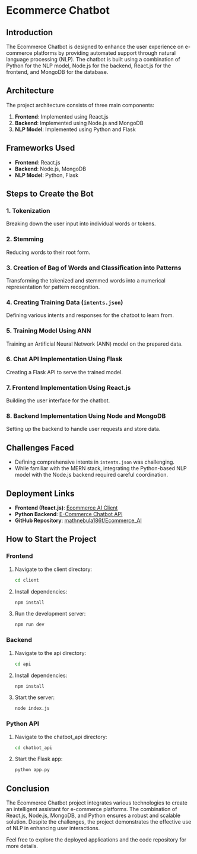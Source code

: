 # Ecommerce Chatbot

## Introduction
The Ecommerce Chatbot is designed to enhance the user experience on e-commerce platforms by providing automated support through natural language processing (NLP). The chatbot is built using a combination of Python for the NLP model, Node.js for the backend, React.js for the frontend, and MongoDB for the database.

## Architecture
The project architecture consists of three main components:
1. **Frontend**: Implemented using React.js
2. **Backend**: Implemented using Node.js and MongoDB
3. **NLP Model**: Implemented using Python and Flask

## Frameworks Used
- **Frontend**: React.js
- **Backend**: Node.js, MongoDB
- **NLP Model**: Python, Flask

## Steps to Create the Bot

### 1. Tokenization
Breaking down the user input into individual words or tokens.

### 2. Stemming
Reducing words to their root form.

### 3. Creation of Bag of Words and Classification into Patterns
Transforming the tokenized and stemmed words into a numerical representation for pattern recognition.

### 4. Creating Training Data (`intents.json`)
Defining various intents and responses for the chatbot to learn from.

### 5. Training Model Using ANN
Training an Artificial Neural Network (ANN) model on the prepared data.

### 6. Chat API Implementation Using Flask
Creating a Flask API to serve the trained model.

### 7. Frontend Implementation Using React.js
Building the user interface for the chatbot.

### 8. Backend Implementation Using Node and MongoDB
Setting up the backend to handle user requests and store data.

## Challenges Faced
- Defining comprehensive intents in `intents.json` was challenging.
- While familiar with the MERN stack, integrating the Python-based NLP model with the Node.js backend required careful coordination.

## Deployment Links
- **Frontend (React.js)**: [Ecommerce AI Client](https://ecommerce-ai-client.vercel.app/)
- **Python Backend**: [E-Commerce Chatbot API](https://e-commerce-chatbot.onrender.com)
- **GitHub Repository**: [mathnebula186f/Ecommerce_AI](https://github.com/mathnebula186f/Ecommerce_AI)

## How to Start the Project

### Frontend
1. Navigate to the client directory:
    ```sh
    cd client
    ```
2. Install dependencies:
    ```sh
    npm install
    ```
3. Run the development server:
    ```sh
    npm run dev
    ```

### Backend
1. Navigate to the api directory:
    ```sh
    cd api
    ```
2. Install dependencies:
    ```sh
    npm install
    ```
3. Start the server:
    ```sh
    node index.js
    ```

### Python API
1. Navigate to the chatbot_api directory:
    ```sh
    cd chatbot_api
    ```
2. Start the Flask app:
    ```sh
    python app.py
    ```

## Conclusion
The Ecommerce Chatbot project integrates various technologies to create an intelligent assistant for e-commerce platforms. The combination of React.js, Node.js, MongoDB, and Python ensures a robust and scalable solution. Despite the challenges, the project demonstrates the effective use of NLP in enhancing user interactions.

Feel free to explore the deployed applications and the code repository for more details.
